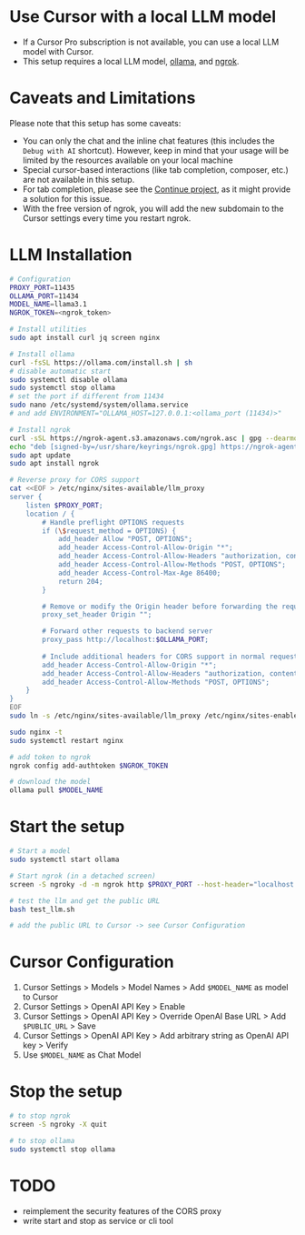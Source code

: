 # Use Cursor with a local LLM model

- If a Cursor Pro subscription is not available, you can use a local LLM model with Cursor.
- This setup requires a local LLM model, [ollama](https://ollama.com/), and [ngrok](https://ngrok.com/).

# Caveats and Limitations

Please note that this setup has some caveats:
- You can only the chat and the inline chat features (this includes the `Debug with AI` shortcut). However, keep in mind that your usage will be limited by the resources available on your local machine
- Special cursor-based interactions (like tab completion, composer, etc.) are not available in this setup.
- For tab completion, please see the [Continue project](https://github.com/continuedev/continue), as it might provide a solution for this issue.
- With the free version of ngrok, you will add the new subdomain to the Cursor settings every time you restart ngrok.

# LLM Installation

```bash
# Configuration
PROXY_PORT=11435
OLLAMA_PORT=11434
MODEL_NAME=llama3.1
NGROK_TOKEN=<ngrok_token>

# Install utilities
sudo apt install curl jq screen nginx

# Install ollama
curl -fsSL https://ollama.com/install.sh | sh    
# disable automatic start
sudo systemctl disable ollama
sudo systemctl stop ollama
# set the port if different from 11434
sudo nano /etc/systemd/system/ollama.service
# and add ENVIRONMENT="OLLAMA_HOST=127.0.0.1:<ollama_port (11434)>"

# Install ngrok
curl -sSL https://ngrok-agent.s3.amazonaws.com/ngrok.asc | gpg --dearmor | sudo tee /usr/share/keyrings/ngrok.gpg >/dev/null
echo "deb [signed-by=/usr/share/keyrings/ngrok.gpg] https://ngrok-agent.s3.amazonaws.com buster main" | sudo tee /etc/apt/sources.list.d/ngrok.list
sudo apt update
sudo apt install ngrok

# Reverse proxy for CORS support
cat <<EOF > /etc/nginx/sites-available/llm_proxy
server {
    listen $PROXY_PORT;
    location / {
        # Handle preflight OPTIONS requests
        if (\$request_method = OPTIONS) {
            add_header Allow "POST, OPTIONS";
            add_header Access-Control-Allow-Origin "*";
            add_header Access-Control-Allow-Headers "authorization, content-type";
            add_header Access-Control-Allow-Methods "POST, OPTIONS";
            add_header Access-Control-Max-Age 86400;
            return 204;
        }

        # Remove or modify the Origin header before forwarding the request
        proxy_set_header Origin "";

        # Forward other requests to backend server
        proxy_pass http://localhost:$OLLAMA_PORT;
        
        # Include additional headers for CORS support in normal requests
        add_header Access-Control-Allow-Origin "*";
        add_header Access-Control-Allow-Headers "authorization, content-type";
        add_header Access-Control-Allow-Methods "POST, OPTIONS";
    }
}
EOF
sudo ln -s /etc/nginx/sites-available/llm_proxy /etc/nginx/sites-enabled/llm_proxy

sudo nginx -t
sudo systemctl restart nginx

# add token to ngrok
ngrok config add-authtoken $NGROK_TOKEN

# download the model
ollama pull $MODEL_NAME
```

# Start the setup

```bash
# Start a model
sudo systemctl start ollama

# Start ngrok (in a detached screen)
screen -S ngroky -d -m ngrok http $PROXY_PORT --host-header="localhost:$OLLAMA_PORT"

# test the llm and get the public URL
bash test_llm.sh

# add the public URL to Cursor -> see Cursor Configuration
```

# Cursor Configuration

1. Cursor Settings > Models > Model Names > Add `$MODEL_NAME` as model to Cursor
2. Cursor Settings > OpenAI API Key > Enable
3. Cursor Settings > OpenAI API Key > Override OpenAI Base URL > Add `$PUBLIC_URL` > Save
4. Cursor Settings > OpenAI API Key > Add arbitrary string as OpenAI API key > Verify
5. Use `$MODEL_NAME` as Chat Model

# Stop the setup

```bash
# to stop ngrok
screen -S ngroky -X quit

# to stop ollama
sudo systemctl stop ollama
```

# TODO

- reimplement the security features of the CORS proxy
- write start and stop as service or cli tool